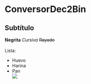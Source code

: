 # ConversorDec2Bin
## Subtítulo
**Negrita** *Cursiva* ~~Rayado~~ <br><br>
Lista:
- Huevo
- Harina
- Pan <br>
![](https://i.redd.it/2v1ten5r20b61.jpg)

